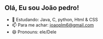 ## Olá, Eu sou João pedro!

- 🌱 Estudando: Java, C, python, Html & CSS
- 📫 Para me achar: joaoplm6@gmail.com
- 😄 Pronouns: ele/Dele
